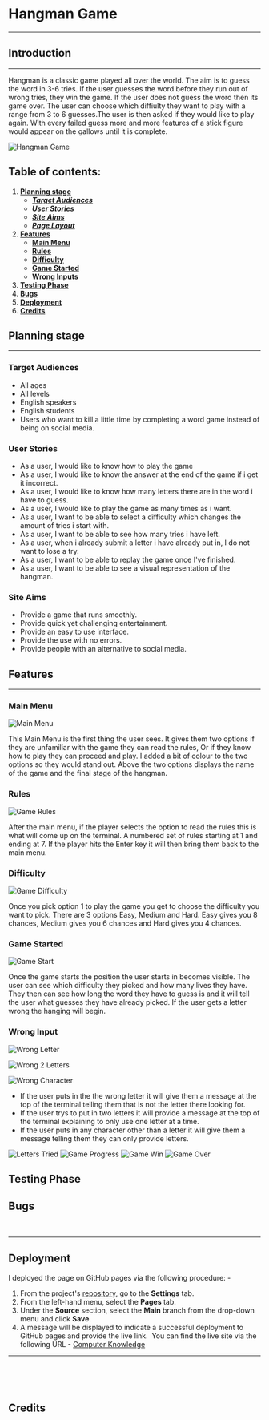 # **Hangman Game**
<hr>

## **Introduction**
<hr>
Hangman is a classic game played all over the world. The aim is to guess the word in 3-6 tries. If the user guesses the word before they run out of wrong tries, they win the game. If the user does not guess the word then its game over. The user can choose which diffiulty they want to play with a range from 3 to 6 guesses.The user is then asked if they would like to play again. With every failed guess more and more features of a stick figure would appear on the gallows until it is complete.


![Hangman Game](assets/images/welcome.png)
​
## Table of contents:
1. [**Planning stage**](#planning-stage)
    * [***Target Audiences***](#target-audiences)
    * [***User Stories***](#user-stories)
    * [***Site Aims***](#site-aims)
    * [***Page Layout***](#page-layout)
1. [**Features**](#features)
    * [**Main Menu**](#main-menu)
    * [**Rules**](#rules)
    * [**Difficulty**](#difficulty)
    * [**Game Started**](#game-started)
    * [**Wrong Inputs**](#wrong-inputs)
1. [**Testing Phase**](#testing-phase)
1. [**Bugs**](#bugs)
1. [**Deployment**](#deployment)
1. [**Credits**](#credits)
   
## **Planning stage**

<hr>

### **Target Audiences**

- All ages 
- All levels
- English speakers
- English students
- Users who want to kill a little time by completing a word game instead of being on social media.

### **User Stories** 

- As a user, I would like to know how to play the game
- As a user, I would like to know the answer at the end of the game if i get it incorrect.
- As a user, I would like to know how many letters there are in the word i have to guess.
- As a user, I would like to play the game as many times as i want.
- As a user, I want to be able to select a difficulty which changes the amount of tries i start with.
- As a user, I want to be able to see how many tries i have left.
- As a user, when i already submit a letter i have already put in, I do not want to lose a try.
- As a user, I want to be able to replay the game once I've finished.
- As a user, I want to be able to see a visual representation of the hangman.

### **Site Aims**

- Provide a game that runs smoothly.
- Provide quick yet challenging entertainment.
- Provide an easy to use interface.
- Provide the use with no errors.
- Provide people with an alternative to social media.

## **Features**

<hr>

### **Main Menu**

![Main Menu](assets/images/welcome.png)

This Main Menu is the first thing the user sees. It gives them two options if they are unfamiliar with the game they can read the rules, Or if they know how to play they can proceed and play. I added a bit of colour to the two options so they would stand out. Above the two options displays the name of the game and the final stage of the hangman.

### **Rules**

![Game Rules](assets/images/rules.png)

After the main menu, if the player selects the option to read the rules this is what will come up on the terminal. A numbered set of rules starting at 1 and ending at 7. If the player hits the Enter key it will then bring them back to the main menu.

### **Difficulty**

![Game Difficulty](assets/images/difficulty.png)

Once you pick option 1 to play the game you get to choose the difficulty you want to pick.
There are 3 options Easy, Medium and Hard. Easy gives you 8 chances, Medium gives you 6 chances and Hard gives you 4 chances.

### **Game Started**

![Game Start](assets/images/game_start.png)

Once the game starts the position the user starts in becomes visible. The user can see which difficulty they picked and how many lives they have. They then can see how long the word they have to guess is and it will tell the user what guesses they have already picked. If the user gets a letter wrong the hanging will begin.

### **Wrong Input**

![Wrong Letter](assets/images/game_wrong_let.png)

![Wrong 2 Letters](assets/images/game_wrong_2.png)

![Wrong Character](assets/images/game_wrong_char.png)

- If the user puts in the the wrong letter it will give them a message at the top of the terminal telling them that is not the letter there looking for.
- If the user trys to put in two letters it will provide a message at the top of the terminal explaining to only use one letter at a time.
- If the user puts in any character other than a letter it will give them a message telling them they can only provide letters.

![Letters Tried](assets/images/letters_tried.png)
![Game Progress](assets/images/game_progress.png)
![Game Win](assets/images/game_win.png)
![Game Over](assets/images/game_over.png)
## **Testing Phase**



## **Bugs**





​
***
## **Deployment**

I deployed the page on GitHub pages via the following procedure: -
​
1. From the project's [repository](pageurl), go to the **Settings** tab.
2. From the left-hand menu, select the **Pages** tab.
3. Under the **Source** section, select the **Main** branch from the drop-down menu and click **Save**.
4. A message will be displayed to indicate a successful deployment to GitHub pages and provide the live link.
​
You can find the live site via the following URL - [Computer Knowledge](https://peterq93.github.io/quiz/)
***
​

​
## **Credits**








​
​